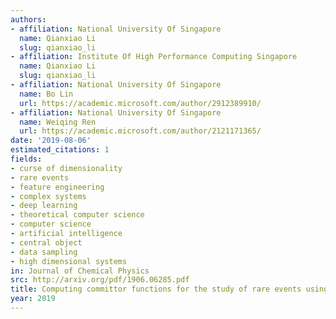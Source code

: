 ```yaml
---
authors:
- affiliation: National University Of Singapore
  name: Qianxiao Li
  slug: qianxiao_li
- affiliation: Institute Of High Performance Computing Singapore
  name: Qianxiao Li
  slug: qianxiao_li
- affiliation: National University Of Singapore
  name: Bo Lin
  url: https://academic.microsoft.com/author/2912389910/
- affiliation: National University Of Singapore
  name: Weiqing Ren
  url: https://academic.microsoft.com/author/2121171365/
date: '2019-08-06'
estimated_citations: 1
fields:
- curse of dimensionality
- rare events
- feature engineering
- complex systems
- deep learning
- theoretical computer science
- computer science
- artificial intelligence
- central object
- data sampling
- high dimensional systems
in: Journal of Chemical Physics
src: http://arxiv.org/pdf/1906.06285.pdf
title: Computing committor functions for the study of rare events using deep learning
year: 2019
---
```

